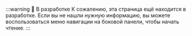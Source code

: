:::warning 🚧 В разработке
К сожалению, эта страница ещё находится в разработке. Если вы не нашли нужную информацию, вы можете воспользоваться меню навигации на боковой панели, чтобы начать чтение.
:::
